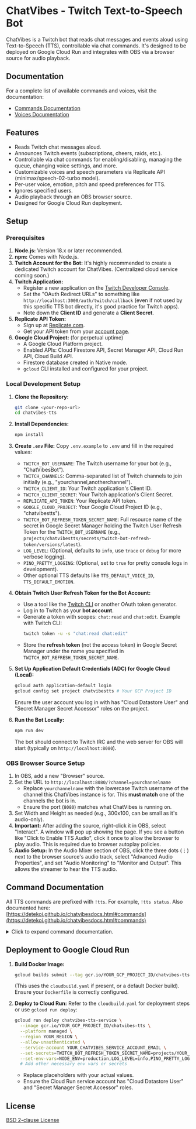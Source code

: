 # ChatVibes - Twitch Text-to-Speech Bot

ChatVibes is a Twitch bot that reads chat messages and events aloud using Text-to-Speech (TTS), controllable via chat commands. It's designed to be deployed on Google Cloud Run and integrates with OBS via a browser source for audio playback.

## Documentation

For a complete list of available commands and voices, visit the documentation:
* [Commands Documentation](https://detekoi.github.io/chatvibesdocs.html#commands)
* [Voices Documentation](https://detekoi.github.io/chatvibesdocs.html#voices)


## Features

* Reads Twitch chat messages aloud.
* Announces Twitch events (subscriptions, cheers, raids, etc.).
* Controllable via chat commands for enabling/disabling, managing the queue, changing voice settings, and more.
* Customizable voices and speech parameters via Replicate API (minimax/speech-02-turbo model).
* Per-user voice, emotion, pitch and speed preferences for TTS.
* Ignores specified users.
* Audio playback through an OBS browser source.
* Designed for Google Cloud Run deployment.

## Setup

### Prerequisites

1.  **Node.js:** Version 18.x or later recommended.
2.  **npm:** Comes with Node.js.
3.  **Twitch Account for the Bot:** It's highly recommended to create a dedicated Twitch account for ChatVibes. (Centralized cloud service coming soon.)
4.  **Twitch Application:**
    * Register a new application on the [Twitch Developer Console](https://dev.twitch.tv/console/apps).
    * Set the "OAuth Redirect URLs" to something like `http://localhost:3000/auth/twitch/callback` (even if not used by this specific TTS bot directly, it's good practice for Twitch apps).
    * Note down the **Client ID** and generate a **Client Secret**.
5.  **Replicate API Token:**
    * Sign up at [Replicate.com](https://replicate.com/).
    * Get your API token from your [account page](https://replicate.com/account/api-tokens).
6.  **Google Cloud Project:** (for perpetual uptime)
    * A Google Cloud Platform project.
    * Enabled APIs: Cloud Firestore API, Secret Manager API, Cloud Run API, Cloud Build API.
    * Firestore database created in Native mode.
    * `gcloud` CLI installed and configured for your project.

### Local Development Setup

1.  **Clone the Repository:**
    ```bash
    git clone <your-repo-url>
    cd chatvibes-tts
    ```

2.  **Install Dependencies:**
    ```bash
    npm install
    ```

3.  **Create `.env` File:**
    Copy `.env.example` to `.env` and fill in the required values:
    * `TWITCH_BOT_USERNAME`: The Twitch username for your bot (e.g., "ChatVibesBot").
    * `TWITCH_CHANNELS`: Comma-separated list of Twitch channels to join initially (e.g., "yourchannel,anotherchannel").
    * `TWITCH_CLIENT_ID`: Your Twitch application's Client ID.
    * `TWITCH_CLIENT_SECRET`: Your Twitch application's Client Secret.
    * `REPLICATE_API_TOKEN`: Your Replicate API token.
    * `GOOGLE_CLOUD_PROJECT`: Your Google Cloud Project ID (e.g., "chatvibestts").
    * `TWITCH_BOT_REFRESH_TOKEN_SECRET_NAME`: Full resource name of the secret in Google Secret Manager holding the Twitch User Refresh Token for the `TWITCH_BOT_USERNAME` (e.g., `projects/chatvibestts/secrets/twitch-bot-refresh-token/versions/latest`).
    * `LOG_LEVEL`: (Optional, defaults to `info`, use `trace` or `debug` for more verbose logging).
    * `PINO_PRETTY_LOGGING`: (Optional, set to `true` for pretty console logs in development).
    * Other optional TTS defaults like `TTS_DEFAULT_VOICE_ID`, `TTS_DEFAULT_EMOTION`.

4.  **Obtain Twitch User Refresh Token for the Bot Account:**
    * Use a tool like the [Twitch CLI](https://github.com/twitchdev/twitch-cli) or another OAuth token generator.
    * Log in to Twitch as your **bot account**.
    * Generate a token with scopes: `chat:read` and `chat:edit`.
        Example with Twitch CLI:
        ```bash
        twitch token -u -s "chat:read chat:edit"
        ```
    * Store the **refresh token** (not the access token) in Google Secret Manager under the name you specified in `TWITCH_BOT_REFRESH_TOKEN_SECRET_NAME`.

5.  **Set Up Application Default Credentials (ADC) for Google Cloud (Local):**
    ```bash
    gcloud auth application-default login
    gcloud config set project chatvibestts # Your GCP Project ID
    ```
    Ensure the user account you log in with has "Cloud Datastore User" and "Secret Manager Secret Accessor" roles on the project.

6.  **Run the Bot Locally:**
    ```bash
    npm run dev
    ```
    The bot should connect to Twitch IRC and the web server for OBS will start (typically on `http://localhost:8080`).

### OBS Browser Source Setup

1.  In OBS, add a new "Browser" source.
2.  Set the URL to `http://localhost:8080/?channel=yourchannelname`
    * Replace `yourchannelname` with the lowercase Twitch username of the channel this ChatVibes instance is for. This **must match** one of the channels the bot is in.
    * Ensure the port (`8080`) matches what ChatVibes is running on.
3.  Set Width and Height as needed (e.g., 300x100, can be small as it's audio-only).
4.  **Important:** After adding the source, right-click it in OBS, select "Interact". A window will pop up showing the page. If you see a button like "Click to Enable TTS Audio", click it once to allow the browser to play audio. This is required due to browser autoplay policies.
5.  **Audio Setup:** In the Audio Mixer section of OBS, click the three dots (⋮) next to the browser source's audio track, select "Advanced Audio Properties", and set "Audio Monitoring" to "Monitor and Output". This allows the streamer to hear the TTS audio.


## Command Documentation

All TTS commands are prefixed with `!tts`. For example, `!tts status`. Also documented here: [https://detekoi.github.io/chatvibesdocs.html#commands](https://detekoi.github.io/chatvibesdocs.html#commands)

<details>
<summary>Click to expand command documentation.</summary>

### General Commands

**`!tts status`**
* **Description:** Gets the current status of the TTS application for the channel, including whether the engine is enabled, the current mode, queue length, and default voice, pitch, speed, and emotion settings.
* **Permission:** Everyone
* **Usage:** `!tts status`

**`!tts voices`**
* **Description:** Provides a link to the documentation section for available TTS voices.
* **Permission:** Everyone
* **Usage:** `!tts voices`

**`!tts languageslist`**
* **Description:** Provides a list or link to available language boost options.
* **Permission:** Everyone
* **Usage:** `!tts languageslist`

**`!tts commands`** (Alias: `!tts help`)
* **Description:** Provides a link to the full list of `!tts` subcommands.
* **Permission:** Everyone
* **Usage:** `!tts commands`

---

### Engine & Mode Control (Moderator Only)

**`!tts on`** (Alias: `!tts enable`)
* **Description:** Enables the TTS engine. Messages and events may be spoken based on the current mode.
* **Permission:** Moderator
* **Usage:** `!tts on`

**`!tts off`** (Alias: `!tts disable`)
* **Description:** Disables the TTS engine entirely. No messages or events will be spoken.
* **Permission:** Moderator
* **Usage:** `!tts off`

**`!tts mode [all|command]`**
* **Description:** Toggles the TTS mode.
    * `all`: All chat messages (not from ignored users or commands) and enabled events will be spoken.
    * `command`: Only messages triggered by specific TTS commands (like `!tts say`) or enabled events will be spoken. Regular chat is ignored.
* **Permission:** Moderator
* **Usage:**
    * `!tts mode all`
    * `!tts mode command`
    * `!tts mode` (displays current mode)

---

### Queue Management (Moderator Only)

**`!tts pause`**
* **Description:** Pauses the processing of the TTS event queue. New messages/events will still be added to the queue but won't be spoken until resumed.
* **Permission:** Moderator
* **Usage:** `!tts pause`

**`!tts resume`**
* **Description:** Resumes processing of the TTS event queue if it was paused.
* **Permission:** Moderator
* **Usage:** `!tts resume`

**`!tts clear`**
* **Description:** Clears all pending messages and events from the TTS queue. Does not stop audio currently playing.
* **Permission:** Moderator
* **Usage:** `!tts clear`

**`!tts stop`**
* **Description:** If TTS is currently speaking an audio clip, this command will stop only that currently playing audio. The queue will continue processing the next item if not paused.
* **Permission:** Moderator
* **Usage:** `!tts stop`

---

### User & Event Preferences

**`!tts voice <voice_id|reset>`**
* **Description:** Allows a user to set their preferred voice for messages they trigger. Use `reset` to revert to the channel's default voice. Use `!tts voices` to get a link to available voice IDs.
* **Permission:** Everyone (for their own preference)
* **Usage:**
    * `!tts voice Friendly_Person`
    * `!tts voice reset`
    * `!tts voice` (displays current personal preference)

**`!tts emotion <emotion_name|reset|auto>`**
* **Description:** Allows a user to set their preferred emotion for their messages. Valid emotions: `auto`, `neutral`, `happy`, `sad`, `angry`, `fearful`, `disgusted`, `surprised`. Use `reset` or `auto` for the channel default.
* **Permission:** Everyone (for their own preference)
* **Usage:**
    * `!tts emotion happy`
    * `!tts emotion reset`
    * `!tts emotion` (displays current personal preference)

**`!tts pitch <value|reset>`**
* **Description:** Sets your personal TTS pitch. Value must be an integer between -12 and 12 (0 is normal). Use `reset` for the channel default.
* **Permission:** Everyone (for their own preference)
* **Usage:**
    * `!tts pitch 2`
    * `!tts pitch -3`
    * `!tts pitch reset`
    * `!tts pitch` (displays current personal preference)

**`!tts speed <value|reset>`**
* **Description:** Sets your personal TTS speed. Value must be a number between 0.5 and 2.0 (1.0 is normal). Use `reset` for the channel default.
* **Permission:** Everyone (for their own preference)
* **Usage:**
    * `!tts speed 1.2`
    * `!tts speed 0.8`
    * `!tts speed reset`
    * `!tts speed` (displays current personal preference)

**`!tts language <language_name|auto|reset>`** (Alias: `!tts lang`)
* **Description:** Sets your preferred language boost for TTS. Affects how speech is interpreted and generated for your messages. Use `auto`, `none`, or `reset` to use the channel's default. See `!tts languageslist` for available options.
* **Permission:** Everyone
* **Usage:**
    * `!tts language English`
    * `!tts language Japanese`
    * `!tts lang reset`
    * `!tts language` (displays current personal preference)

**`!tts ignore add <username>`**
* **Description:**
    * **For any user:** Allows you to add *yourself* to the TTS ignore list for the channel. Your messages will not be spoken.
    * **For Moderators/Broadcaster:** Allows you to add *any specified Twitch user* to the TTS ignore list for the channel. Messages from this user will not be spoken.
* **Permission:** Everyone (to add themselves), Moderator (to add others)
* **Usage:**
    * `!tts ignore add yourusername` (if you want to ignore yourself)
    * `!tts ignore add SomeOtherUser` (if you are a mod/broadcaster)

**`!tts ignore del <username>`** (Aliases: `delete`, `rem`, `remove`)
* **Description:** Removes the specified Twitch user from the TTS ignore list.
* **Permission:** Moderator only. (Users cannot remove themselves from the ignore list using this command; a mod must do it.)
* **Usage:** `!tts ignore del SomeUser`

**`!tts ignored`**
* **Description:** Lists all users currently on the TTS ignore list for the channel.
* **Permission:** Moderator
* **Usage:** `!tts ignored`

**`!tts events [on|off]`**
* **Description:** Toggles whether Twitch events (like subscriptions, cheers, raids, etc.) are announced by TTS.
* **Permission:** Moderator
* **Usage:**
    * `!tts events on`
    * `!tts events off`
    * `!tts events` (displays current event announcement status)

---

### Channel-Wide Default Configuration (Moderator Only)

**`!tts defaultvoice <voice_id|reset>`**
* **Description:** Sets the default TTS voice for the *channel*. Use `reset` to revert to the system default. Use `!tts voices` for a link to voice IDs.
* **Permission:** Moderator
* **Usage:**
    * `!tts defaultvoice Friendly_Person`
    * `!tts defaultvoice reset`
    * `!tts defaultvoice` (displays current channel default)

**`!tts defaultemotion <emotion_name|reset>`**
* **Description:** Sets the default TTS emotion for the *channel*. Valid emotions: `auto`, `neutral`, `happy`, `sad`, `angry`, `fearful`, `disgusted`, `surprised`. Use `reset` for system default (`auto`).
* **Permission:** Moderator
* **Usage:**
    * `!tts defaultemotion happy`
    * `!tts defaultemotion reset`
    * `!tts defaultemotion` (displays current channel default)

**`!tts defaultpitch <value|reset>`**
* **Description:** Sets the default TTS pitch for the *channel*. Value must be an integer between -12 and 12 (0 is normal). Use `reset` for system default (0).
* **Permission:** Moderator
* **Usage:**
    * `!tts defaultpitch 2`
    * `!tts defaultpitch reset`
    * `!tts defaultpitch` (displays current channel default)

**`!tts defaultspeed <value|reset>`**
* **Description:** Sets the default TTS speed for the *channel*. Value must be a number between 0.5 and 2.0 (1.0 is normal). Use `reset` for system default (1.0).
* **Permission:** Moderator
* **Usage:**
    * `!tts defaultspeed 1.2`
    * `!tts defaultspeed reset`
    * `!tts defaultspeed` (displays current channel default)

**`!tts defaultlanguage <language_name|reset>`**
* **Description:** Sets the default TTS language boost for the *channel*. Use `reset` to revert to the system default (usually 'Automatic' or 'None'). See `!tts languageslist` for options.
* **Permission:** Moderator
* **Usage:**
    * `!tts defaultlanguage English`
    * `!tts defaultlanguage reset`
    * `!tts defaultlanguage` (displays current channel default)

---

### Direct TTS (Moderator Only - for testing/announcements)

**`!tts say <message>`**
* **Description:** Immediately enqueues the provided message for TTS, regardless of the current mode. Uses the requesting user's preferences or channel defaults for voice, pitch, speed, and emotion.
* **Permission:** Moderator
* **Usage:** `!tts say Welcome everyone to the stream!`

</details>

## Deployment to Google Cloud Run

1.  **Build Docker Image:**
    ```bash
    gcloud builds submit --tag gcr.io/YOUR_GCP_PROJECT_ID/chatvibes-tts # Replace YOUR_GCP_PROJECT_ID
    ```
    (This uses the `cloudbuild.yaml` if present, or a default Docker build). Ensure your `Dockerfile` is correctly configured.

2.  **Deploy to Cloud Run:**
    Refer to the `cloudbuild.yaml` for deployment steps or use `gcloud run deploy`:
    ```bash
    gcloud run deploy chatvibes-tts-service \
      --image gcr.io/YOUR_GCP_PROJECT_ID/chatvibes-tts \
      --platform managed \
      --region YOUR_REGION \
      --allow-unauthenticated \
      --service-account YOUR_CHATVIBES_SERVICE_ACCOUNT_EMAIL \
      --set-secrets=TWITCH_BOT_REFRESH_TOKEN_SECRET_NAME=projects/YOUR_GCP_PROJECT_ID/secrets/YOUR_REFRESH_TOKEN_SECRET/versions/latest,REPLICATE_API_TOKEN=projects/YOUR_GCP_PROJECT_ID/secrets/YOUR_REPLICATE_TOKEN_SECRET/versions/latest \
      --set-env-vars=NODE_ENV=production,LOG_LEVEL=info,PINO_PRETTY_LOGGING=false,GOOGLE_CLOUD_PROJECT=YOUR_GCP_PROJECT_ID,TWITCH_BOT_USERNAME=YourBotName,REPLICATE_TTS_MODEL_NAME="minimax/speech-02-turbo"
      # Add other necessary env vars or secrets
    ```
    * Replace placeholders with your actual values.
    * Ensure the Cloud Run service account has "Cloud Datastore User" and "Secret Manager Secret Accessor" roles.

## License

[BSD 2-clause License](LICENSE.md)